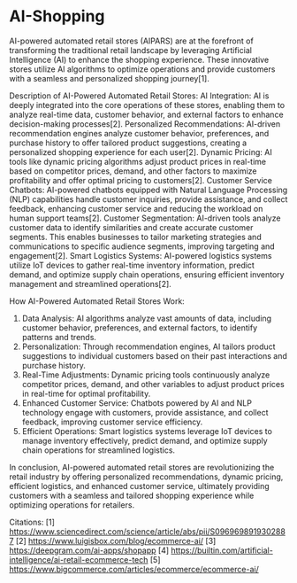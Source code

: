 # AI-Shopping


AI-powered automated retail stores (AIPARS) are at the forefront of transforming the traditional retail landscape by leveraging Artificial Intelligence (AI) to enhance the shopping experience. These innovative stores utilize AI algorithms to optimize operations and provide customers with a seamless and personalized shopping journey[1].

Description of AI-Powered Automated Retail Stores:
AI Integration: AI is deeply integrated into the core operations of these stores, enabling them to analyze real-time data, customer behavior, and external factors to enhance decision-making processes[2].
  Personalized Recommendations: AI-driven recommendation engines analyze customer behavior, preferences, and purchase history to offer tailored product suggestions, creating a personalized shopping experience for each user[2].
  Dynamic Pricing: AI tools like dynamic pricing algorithms adjust product prices in real-time based on competitor prices, demand, and other factors to maximize profitability and offer optimal pricing to customers[2].
  Customer Service Chatbots: AI-powered chatbots equipped with Natural Language Processing (NLP) capabilities handle customer inquiries, provide assistance, and collect feedback, enhancing customer service and reducing the workload on human support teams[2].
  Customer Segmentation: AI-driven tools analyze customer data to identify similarities and create accurate customer segments. This enables businesses to tailor marketing strategies and communications to specific audience segments, improving targeting and engagement[2].
  Smart Logistics Systems: AI-powered logistics systems utilize IoT devices to gather real-time inventory information, predict demand, and optimize supply chain operations, ensuring efficient inventory management and streamlined operations[2].

 How AI-Powered Automated Retail Stores Work:
1. Data Analysis: AI algorithms analyze vast amounts of data, including customer behavior, preferences, and external factors, to identify patterns and trends.
2. Personalization: Through recommendation engines, AI tailors product suggestions to individual customers based on their past interactions and purchase history.
3. Real-Time Adjustments: Dynamic pricing tools continuously analyze competitor prices, demand, and other variables to adjust product prices in real-time for optimal profitability.
4. Enhanced Customer Service: Chatbots powered by AI and NLP technology engage with customers, provide assistance, and collect feedback, improving customer service efficiency.
5. Efficient Operations: Smart logistics systems leverage IoT devices to manage inventory effectively, predict demand, and optimize supply chain operations for streamlined logistics.

In conclusion, AI-powered automated retail stores are revolutionizing the retail industry by offering personalized recommendations, dynamic pricing, efficient logistics, and enhanced customer service, ultimately providing customers with a seamless and tailored shopping experience while optimizing operations for retailers.

Citations:
[1] https://www.sciencedirect.com/science/article/abs/pii/S0969698919302887
[2] https://www.luigisbox.com/blog/ecommerce-ai/
[3] https://deepgram.com/ai-apps/shopapp
[4] https://builtin.com/artificial-intelligence/ai-retail-ecommerce-tech
[5] https://www.bigcommerce.com/articles/ecommerce/ecommerce-ai/
